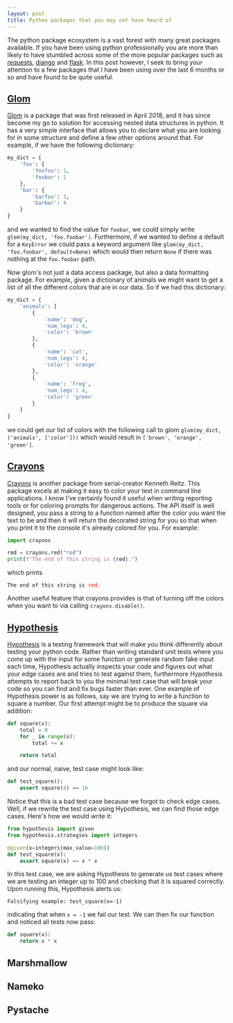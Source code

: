 ```yaml
---
layout: post
title: Python packages that you may not have heard of
---
```


The python package ecosystem is a vast forest with many great packages available. If you have been using python professionally you are more than likely to have stumbled across some of the more popular packages such as [requests](http://docs.python-requests.org/en/master/), [django](https://www.djangoproject.com/) and [flask](http://flask.pocoo.org/). In this post however, I seek to bring your attention to a few packages that I have been using over the last 6 months or so and have found to be quite useful.

## [Glom](https://github.com/mahmoud/glom)

[Glom](https://github.com/mahmoud/glom) is a package that was first released in April 2018, and it has since become my go to solution for accessing nested data structures in python. It has a very simple interface that allows you to declare what you are looking for in some structure and define a few other options around that. For example, if we have the following dictionary:

```python
my_dict = {
    'foo': {
        'foofoo': 1,
        'foobar': 2
    },
    'bar': {
        'barfoo': 3,
        'barbar': 4
    }
}
```

and we wanted to find the value for `foobar`, we could simply write `glom(my_dict, 'foo.foobar')`. Furthermore, if we wanted to define a default for a `KeyError` we could pass a keyword argument like `glom(my_dict, 'foo.foobar', default=None)` which would then return `None` if there was nothing at the `foo.foobar` path.

Now glom's not just a data access package, but also a data formatting package. For example, given a dictionary of animals we might want to get a list of all the different colors that are in our data. So if we had this dictionary:

```python
my_dict = {
    'animals': [
        {
            'name': 'dog',
            'num_legs': 4,
            'color': 'brown'
        },
        {
            'name': 'cat',
            'num_legs': 4,
            'color': 'orange'
        },
        {
            'name': 'frog',
            'num_legs': 4,
            'color': 'green'
        }
    ]
}
```

we could get our list of colors with the following call to glom `glom(my_dict, ('animals', ['color']))` which would result in `['brown', 'orange', 'green']`.

## [Crayons](https://github.com/kennethreitz/crayons)

[Crayons](https://github.com/kennethreitz/crayons) is another package from serial-creator Kenneth Reitz. This package excels at making it easy to color your text in command line applications. I know I've certainly found it useful when writing reporting tools or for coloring prompts for dangerous actions. The API itself is well designed, you pass a string to a function named after the color you want the text to be and then it will return the decorated string for you so that when you print it to the console it's already colored for you. For example:

```python
import crayons

red = crayons.red("red")
print(f"The end of this string is {red}.")
```

which prints

<style>
code.red {
    color: red
}
</style>

`The end of this string is `<code class="red">red.</code>

Another useful feature that crayons provides is that of turning off the colors when you want to via calling `crayons.disable()`.

## [Hypothesis](https://hypothesis.readthedocs.io/en/latest/)

[Hypothesis](https://hypothesis.readthedocs.io/en/latest/) is a testing framework that will make you think differently about testing your python code. Rather than writing standard unit tests where you come up with the input for some function or generate random fake input each time, Hypothesis actually inspects your code and figures out what your edge cases are and tries to test against them, furthermore Hypothesis attempts to report back to you the minimal test case that will break your code so you can find and fix bugs faster than ever. One example of Hypothesis power is as follows, say we are trying to write a function to square a number. Our first attempt might be to produce the square via addition:

```python
def square(x):
    total = 0
    for _ in range(x):
        total += x

    return total
```

and our normal, naive, test case might look like:

```python
def test_square():
    assert square(4) == 16
```

Notice that this is a bad test case because we forgot to check edge cases. Well, if we rewrite the test case using Hypothesis, we can find those edge cases. Here's how we would write it:

```python
from hypothesis import given
from hypothesis.strategies import integers

@given(x=integers(max_value=100))
def test_square(x):
    assert square(x) == x * x
```

In this test case, we are asking Hypothesis to generate us test cases where we are testing an integer up to 100 and checking that it is squared correctly. Upon running this, Hypothesis alerts us:

```
Falsifying example: test_square(x=-1)
```

indicating that when `x = -1` we fail our test. We can then fix our function and noticed all tests now pass:

```python
def square(x):
    return x * x
```

## Marshmallow

## Nameko

## Pystache